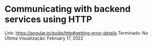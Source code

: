 # Communicating with backend services using HTTP

Link: https://angular.io/guide/http#getting-error-details
Terminado: No
Última Visualização: February 17, 2022